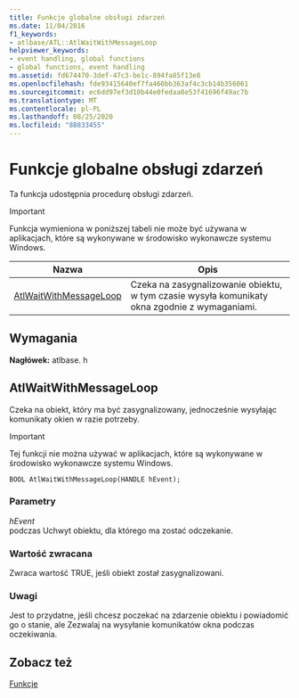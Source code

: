 ```yaml
---
title: Funkcje globalne obsługi zdarzeń
ms.date: 11/04/2016
f1_keywords:
- atlbase/ATL::AtlWaitWithMessageLoop
helpviewer_keywords:
- event handling, global functions
- global functions, event handling
ms.assetid: fd674470-3def-47c3-be1c-894fa85f13e8
ms.openlocfilehash: fde93415640ef7fa460bb363af4c3cb14b356061
ms.sourcegitcommit: ec6dd97ef3d10b44e0fedaa8e53f41696f49ac7b
ms.translationtype: MT
ms.contentlocale: pl-PL
ms.lasthandoff: 08/25/2020
ms.locfileid: "88833455"
---
```

# <a name="event-handling-global-functions"></a>Funkcje globalne obsługi zdarzeń

Ta funkcja udostępnia procedurę obsługi zdarzeń.

> [!IMPORTANT]
> Funkcja wymieniona w poniższej tabeli nie może być używana w aplikacjach, które są wykonywane w środowisko wykonawcze systemu Windows.

|Nazwa|Opis|
|-|-|
|[AtlWaitWithMessageLoop](#atlwaitwithmessageloop)|Czeka na zasygnalizowanie obiektu, w tym czasie wysyła komunikaty okna zgodnie z wymaganiami.|

## <a name="requirements"></a>Wymagania

**Nagłówek:** atlbase. h

## <a name="atlwaitwithmessageloop"></a><a name="atlwaitwithmessageloop"></a> AtlWaitWithMessageLoop

Czeka na obiekt, który ma być zasygnalizowany, jednocześnie wysyłając komunikaty okien w razie potrzeby.

> [!IMPORTANT]
> Tej funkcji nie można używać w aplikacjach, które są wykonywane w środowisko wykonawcze systemu Windows.

```
BOOL AtlWaitWithMessageLoop(HANDLE hEvent);
```

### <a name="parameters"></a>Parametry

*hEvent*<br/>
podczas Uchwyt obiektu, dla którego ma zostać odczekanie.

### <a name="return-value"></a>Wartość zwracana

Zwraca wartość TRUE, jeśli obiekt został zasygnalizowani.

### <a name="remarks"></a>Uwagi

Jest to przydatne, jeśli chcesz poczekać na zdarzenie obiektu i powiadomić go o stanie, ale Zezwalaj na wysyłanie komunikatów okna podczas oczekiwania.

## <a name="see-also"></a>Zobacz też

[Funkcje](../../atl/reference/atl-functions.md)
